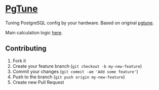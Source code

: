 # [PgTune](http://pgtune.leopard.in.ua/)

Tuning PostgreSQL config by your hardware. Based on original [pgtune](http://pgfoundry.org/projects/pgtune/).

Main calculation logic [here](https://github.com/le0pard/pgtune/blob/master/source/javascripts/pgtune.coffee).

## Contributing

1. Fork it
2. Create your feature branch (`git checkout -b my-new-feature`)
3. Commit your changes (`git commit -am 'Add some feature'`)
4. Push to the branch (`git push origin my-new-feature`)
5. Create new Pull Request